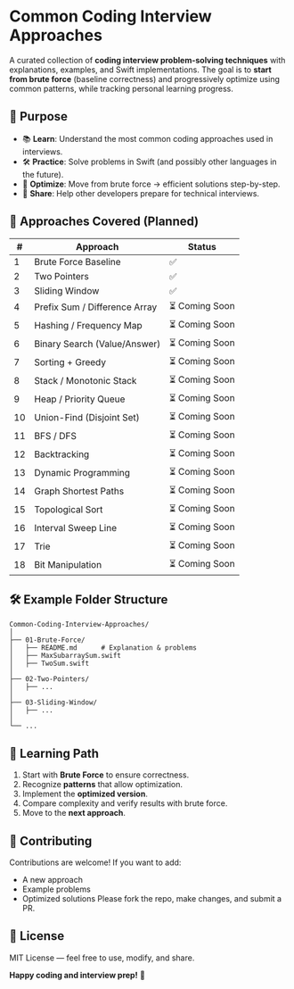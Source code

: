 # Common Coding Interview Approaches
A curated collection of **coding interview problem-solving techniques** with explanations, examples, and Swift implementations.
The goal is to **start from brute force** (baseline correctness) and progressively optimize using common patterns, while tracking personal learning progress.

## 🎯 Purpose
* 📚 **Learn**: Understand the most common coding approaches used in interviews.
* 🛠 **Practice**: Solve problems in Swift (and possibly other languages in the future).
* 🚀 **Optimize**: Move from brute force → efficient solutions step-by-step.
* 🤝 **Share**: Help other developers prepare for technical interviews.

## 📜 Approaches Covered (Planned)
| #  | Approach                      | Status        |
| -- | ----------------------------- | ------------- |
| 1  | Brute Force Baseline          | ✅ |
| 2  | Two Pointers                  | ✅ |
| 3  | Sliding Window                | ✅ |
| 4  | Prefix Sum / Difference Array | ⏳ Coming Soon |
| 5  | Hashing / Frequency Map       | ⏳ Coming Soon |
| 6  | Binary Search (Value/Answer)  | ⏳ Coming Soon |
| 7  | Sorting + Greedy              | ⏳ Coming Soon |
| 8  | Stack / Monotonic Stack       | ⏳ Coming Soon |
| 9  | Heap / Priority Queue         | ⏳ Coming Soon |
| 10 | Union-Find (Disjoint Set)     | ⏳ Coming Soon |
| 11 | BFS / DFS                     | ⏳ Coming Soon |
| 12 | Backtracking                  | ⏳ Coming Soon |
| 13 | Dynamic Programming           | ⏳ Coming Soon |
| 14 | Graph Shortest Paths          | ⏳ Coming Soon |
| 15 | Topological Sort              | ⏳ Coming Soon |
| 16 | Interval Sweep Line           | ⏳ Coming Soon |
| 17 | Trie                          | ⏳ Coming Soon |
| 18 | Bit Manipulation              | ⏳ Coming Soon |

## 🛠 Example Folder Structure
```
Common-Coding-Interview-Approaches/
│
├── 01-Brute-Force/
│   ├── README.md      # Explanation & problems
│   ├── MaxSubarraySum.swift
│   ├── TwoSum.swift
│
├── 02-Two-Pointers/
│   ├── ...
│
├── 03-Sliding-Window/
│   ├── ...
│
└── ...
```

## 🧠 Learning Path
1. Start with **Brute Force** to ensure correctness.
2. Recognize **patterns** that allow optimization.
3. Implement the **optimized version**.
4. Compare complexity and verify results with brute force.
5. Move to the **next approach**.

## 🤝 Contributing
Contributions are welcome!
If you want to add:
* A new approach
* Example problems
* Optimized solutions
Please fork the repo, make changes, and submit a PR.

## 📜 License
MIT License — feel free to use, modify, and share.

**Happy coding and interview prep!** 🚀
